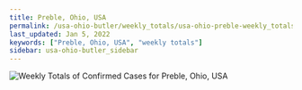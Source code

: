```yaml
---
title: Preble, Ohio, USA
permalink: /usa-ohio-butler/weekly_totals/usa-ohio-preble-weekly_totals.html
last_updated: Jan 5, 2022
keywords: ["Preble, Ohio, USA", "weekly totals"]
sidebar: usa-ohio-butler_sidebar
---
```


![Weekly Totals of Confirmed Cases for Preble, Ohio, USA](/covid_tracker/images/graphs/usa-ohio-preble-weekly_totals_graph.png)
